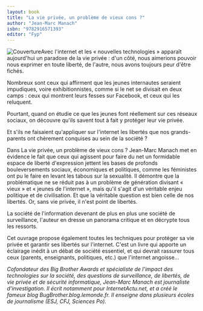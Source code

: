```yaml
---
layout: book
title: "La vie privée, un problème de vieux cons ?"
author: "Jean-Marc Manach"
isbn: "9782916571393"
editor: "Fyp"
---
```

![Couverture](/img/9782916571393.jpg)Avec l'internet et les « nouvelles technologies » apparaît aujourd'hui un paradoxe de la vie privée : d'un côté, nous aimerions pouvoir nous exprimer en toute liberté, de l'autre, nous avons toujours peur d'être fichés.

Nombreux sont ceux qui affirment que les jeunes internautes seraient impudiques, voire exhibitionnistes, comme si le net se divisait en deux camps : ceux qui montrent leurs fesses sur Facebook, et ceux qui les reluquent.

Pourtant, quand on étudie ce que les jeunes font réellement sur ces réseaux sociaux, on découvre qu'ils savent tout à fait y protéger leur vie privée.

Et s'ils ne faisaient qu'appliquer sur l'internet les libertés que nos grands-parents ont chèrement conquises au sein de la société ?

Dans La vie privée, un problème de vieux cons ? Jean-Marc Manach met en évidence le fait que ceux qui agissent pour faire du net un formidable espace de liberté d'expression jettent les bases de profonds bouleversements sociaux, économiques et politiques, comme les féministes ont pu le faire en levant les tabous sur la sexualité. Il démontre que la problématique ne se réduit pas à un problème de génération divisant « vieux » et « jeunes de l'internet », mais qu'il s'agit d'un véritable enjeu politique et de civilisation. Et que la véritable question est bien celle de nos libertés. Or, sans vie privée, il n'est point de libertés.

La société de l'information devenant de plus en plus une société de surveillance, l'auteur en dresse un panorama critique et en décrypte tous les ressorts.

Cet ouvrage propose également toutes les techniques pour protéger sa vie privée et garantir ses libertés sur l'internet. C'est un livre qui apporte un éclairage inédit à un débat de société essentiel, et qui devrait rassurer tous ceux (parents, enseignants, politiques, etc.) que l'internet angoisse...

*Cofondateur des Big Brother Awards et spécialiste de l'impact des technologies sur la société, des questions de surveillance, de libertés, de vie privée et de sécurité informatique, Jean-Marc Manach est journaliste d'investigation. Il écrit notamment pour InternetActu.net, et a créé le fameux blog BugBrother.blog.lemonde.fr. Il enseigne dans plusieurs écoles de journalisme (ESJ, CFJ, Sciences Po).*
